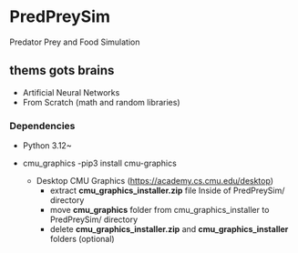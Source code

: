 # PredPreySim
Predator Prey and Food Simulation

## thems gots brains 
 - Artificial Neural Networks
 - From Scratch (math and random libraries)

### Dependencies
- Python 3.12~
  
- cmu_graphics 
  -pip3 install cmu-graphics
  
  - Desktop CMU Graphics (https://academy.cs.cmu.edu/desktop)
    - extract **cmu_graphics_installer.zip** file Inside of PredPreySim/ directory
     - move **cmu_graphics** folder from cmu_graphics_installer to PredPreySim/ directory
      - delete **cmu_graphics_installer.zip** and **cmu_graphics_installer** folders (optional)
